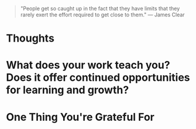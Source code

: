 
> \"People get so caught up in the fact that they have limits that they rarely exert the effort required to get close to them.\" — James Clear

# Thoughts

# What does your work teach you? Does it offer continued opportunities for learning and growth?

# One Thing You're Grateful For


